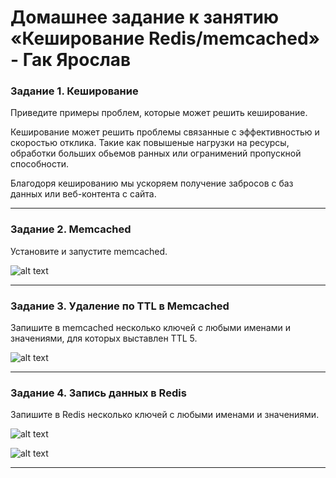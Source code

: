 # Домашнее задание к занятию «Кеширование Redis/memcached» - Гак Ярослав

### Задание 1. Кеширование 

Приведите примеры проблем, которые может решить кеширование. 

Кеширование  может решить проблемы связанные с эффективностью и скоростью отклика.
Такие как повышеные нагрузки на ресурсы, обработки больших обьемов ранных или огранимений пропускной способности.

Благодоря кешированию мы ускоряем получение забросов с баз данных или веб-контента с сайта. 


---

### Задание 2. Memcached

Установите и запустите memcached.

![alt text](https://github.com/Anudora41/sbd-homeworksblob/main/too.png)

---

### Задание 3. Удаление по TTL в Memcached

Запишите в memcached несколько ключей с любыми именами и значениями, для которых выставлен TTL 5. 

![alt text](https://github.com/Anudora41/sbd-homeworksblob/main/tree.png)

---

### Задание 4. Запись данных в Redis

Запишите в Redis несколько ключей с любыми именами и значениями.

![alt text](https://github.com/Anudora41/sbd-homeworksblob/main/chetre1.jpg)

![alt text](https://github.com/Anudora41/sbd-homeworksblob/main/chetre2.jpg)
            
---
